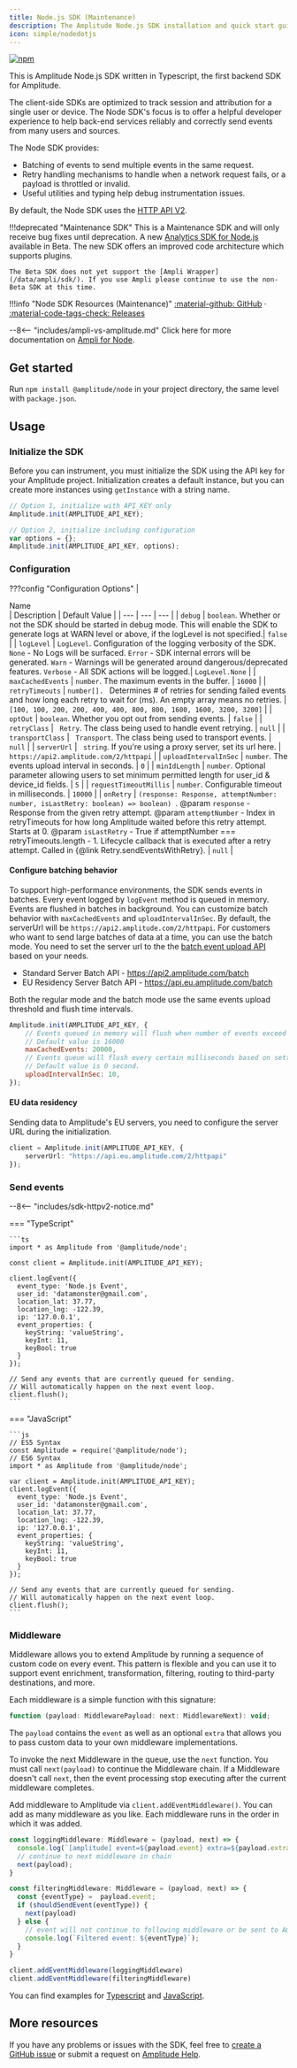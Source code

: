 ```yaml
---
title: Node.js SDK (Maintenance)
description: The Amplitude Node.js SDK installation and quick start guide.
icon: simple/nodedotjs
---
```


[![npm](https://img.shields.io/npm/v/@amplitude/node)](https://www.npmjs.com/package/@amplitude/node)

This is Amplitude Node.js SDK written in Typescript, the first backend SDK for Amplitude.

The client-side SDKs are optimized to track session and attribution for a single user or device. The Node SDK's focus is to offer a helpful developer experience to help back-end services reliably and correctly send events from many users and sources. 

The Node SDK provides:

- Batching of events to send multiple events in the same request.
- Retry handling mechanisms to handle when a network request fails, or a payload is throttled or invalid.
- Useful utilities and typing help debug instrumentation issues.

By default, the Node SDK uses the [HTTP API V2](../../../analytics/apis/http-v2-api).

!!!deprecated "Maintenance SDK"
    This is a Maintenance SDK and will only receive bug fixes until deprecation. A new [Analytics SDK for Node.js](../typescript-node/) available in Beta. The new SDK offers an improved code architecture which supports plugins. 
    
    The Beta SDK does not yet support the [Ampli Wrapper](/data/ampli/sdk/). If you use Ampli please continue to use the non-Beta SDK at this time.

!!!info "Node SDK Resources (Maintenance)"
    [:material-github: GitHub](https://github.com/amplitude/Amplitude-Node) · [:material-code-tags-check: Releases](https://github.com/amplitude/Amplitude-Node/releases)

--8<-- "includes/ampli-vs-amplitude.md"
    Click here for more documentation on [Ampli for Node](./ampli.md).

## Get started

Run `npm install @amplitude/node` in your project directory, the same level with `package.json`.

## Usage

### Initialize the SDK

Before you can instrument, you must initialize the SDK using the API key for your Amplitude project.
 Initialization creates a default instance, but you can create more instances using `getInstance` with a string name.

```js
// Option 1, initialize with API_KEY only
Amplitude.init(AMPLITUDE_API_KEY);

// Option 2, initialize including configuration
var options = {};
Amplitude.init(AMPLITUDE_API_KEY, options);
```

### Configuration

???config "Configuration Options"
    | <div class="big-column">Name</div>  | Description | Default Value |
    | --- | --- | --- |
    | `debug` | `boolean`. Whether or not the SDK should be started in debug mode. This will enable the SDK to generate logs at WARN level or above, if the logLevel is not specified.| `false` |
    | `logLevel` | `LogLevel`. Configuration of the logging verbosity of the SDK.  `None` - No Logs will be surfaced. `Error` - SDK internal errors will be generated. `Warn` - Warnings will be generated around dangerous/deprecated features. `Verbose` - All SDK actions will be logged.| `LogLevel.None` |
    | `maxCachedEvents` | `number`. The maximum events in the buffer. | `16000` |
    | `retryTimeouts` | `number[]. ` Determines # of retries for sending failed events and how long each retry to wait for (ms). An empty array means no retries. | `[100, 100, 200, 200, 400, 400, 800, 800, 1600, 1600, 3200, 3200]` |
    | `optOut` | `boolean`. Whether you opt out from sending events. | `false` |
    | `retryClass` | ` Retry`. The class being used to handle event retrying.  | `null` |
    | `transportClass` | ` Transport`. The class being used to transport events. | `null` |
    | `serverUrl` | ` string`. If you're using a proxy server, set its url here. | `https://api2.amplitude.com/2/httpapi` |
    | `uploadIntervalInSec` | `number`. The events upload interval in seconds. | `0` |
    | `minIdLength` | `number`. Optional parameter allowing users to set minimum permitted length for user_id & device_id fields. | `5` |
    | `requestTimeoutMillis` | `number`. Configurable timeout in milliseconds. | `10000` |
    | `onRetry` | `(response: Response, attemptNumber: number, isLastRetry: boolean) => boolean) `. @param `response` - Response from the given retry attempt. @param `attemptNumber` - Index in retryTimeouts for how long Amplitude waited before this retry attempt. Starts at 0. @param `isLastRetry` - True if attemptNumber === retryTimeouts.length - 1. Lifecycle callback that is executed after a retry attempt. Called in {@link Retry.sendEventsWithRetry}.  | `null` |

#### Configure batching behavior

To support high-performance environments, the SDK sends events in batches. Every event logged by `logEvent` method is queued in memory. Events are flushed in batches in background. You can customize batch behavior with `maxCachedEvents` and `uploadIntervalInSec`. By default, the serverUrl will be `https://api2.amplitude.com/2/httpapi`. For customers who want to send large batches of data at a time, you can use the batch mode. You need to set the server url to the the [batch event upload API](../../../analytics/apis/batch-event-upload-api.md) based on your needs. 

- Standard Server Batch API - https://api2.amplitude.com/batch
- EU Residency Server Batch API - https://api.eu.amplitude.com/batch

Both the regular mode and the batch mode use the same events upload threshold and flush time intervals.

```js
Amplitude.init(AMPLITUDE_API_KEY, {
    // Events queued in memory will flush when number of events exceed upload threshold
    // Default value is 16000
    maxCachedEvents: 20000,
    // Events queue will flush every certain milliseconds based on setting
    // Default value is 0 second. 
    uploadIntervalInSec: 10,
});
```

#### EU data residency

Sending data to Amplitude's EU servers, you need to configure the server URL during the initialization.

```ts
client = Amplitude.init(AMPLITUDE_API_KEY, {
    serverUrl: "https://api.eu.amplitude.com/2/httpapi"
});
```

### Send events

--8<-- "includes/sdk-httpv2-notice.md"

=== "TypeScript"

    ```ts
    import * as Amplitude from '@amplitude/node';

    const client = Amplitude.init(AMPLITUDE_API_KEY);

    client.logEvent({
      event_type: 'Node.js Event',
      user_id: 'datamonster@gmail.com',
      location_lat: 37.77,
      location_lng: -122.39,
      ip: '127.0.0.1',
      event_properties: {
        keyString: 'valueString',
        keyInt: 11,
        keyBool: true
      }
    });

    // Send any events that are currently queued for sending.
    // Will automatically happen on the next event loop.
    client.flush();
    ```

=== "JavaScript"

    ```js
    // ES5 Syntax
    const Amplitude = require('@amplitude/node');
    // ES6 Syntax
    import * as Amplitude from '@amplitude/node';

    var client = Amplitude.init(AMPLITUDE_API_KEY);
    client.logEvent({
      event_type: 'Node.js Event',
      user_id: 'datamonster@gmail.com',
      location_lat: 37.77,
      location_lng: -122.39,
      ip: '127.0.0.1',
      event_properties: {
        keyString: 'valueString',
        keyInt: 11,
        keyBool: true
      }
    });

    // Send any events that are currently queued for sending.
    // Will automatically happen on the next event loop.
    client.flush();
    ```

### Middleware

Middleware allows you to extend Amplitude by running a sequence of custom code on every event. This pattern is flexible and you can use it to support event enrichment, transformation, filtering, routing to third-party destinations, and more.

Each middleware is a simple function with this signature:

```js
function (payload: MiddlewarePayload: next: MiddlewareNext): void;
```

The `payload` contains the `event` as well as an optional `extra` that allows you to pass custom data to your own middleware implementations.

To invoke the next Middleware in the queue, use the `next` function. You must call `next(payload)` to continue the Middleware chain. If a Middleware doesn't call `next`, then the event processing stop executing after the current middleware completes.

Add middleware to Amplitude via `client.addEventMiddleware()`. You can add as many middleware as you like. Each middleware runs in the order in which it was added.

```ts
const loggingMiddleware: Middleware = (payload, next) => {
  console.log(`[amplitude] event=${payload.event} extra=${payload.extra}`);
  // continue to next middleware in chain
  next(payload);
}

const filteringMiddleware: Middleware = (payload, next) => {
  const {eventType} =  payload.event;
  if (shouldSendEvent(eventType)) {
    next(payload)
  } else {
    // event will not continue to following middleware or be sent to Amplitude
    console.log(`Filtered event: ${eventType}`);
  }
}

client.addEventMiddleware(loggingMiddleware)
client.addEventMiddleware(filteringMiddleware)
```

You can find examples for [Typescript](https://github.com/amplitude/ampli-examples/tree/main/browser/typescript/v1/react-app/src/middleware) and [JavaScript](https://github.com/amplitude/ampli-examples/tree/main/browser/javascript/v1/react-app/src/middleware).

## More resources

If you have any problems or issues with the SDK, feel free to [create a GitHub issue](https://github.com/amplitude/Amplitude-Node/issues/new) or submit a request on [Amplitude Help](https://help.amplitude.com/hc/en-us/requests/new).
